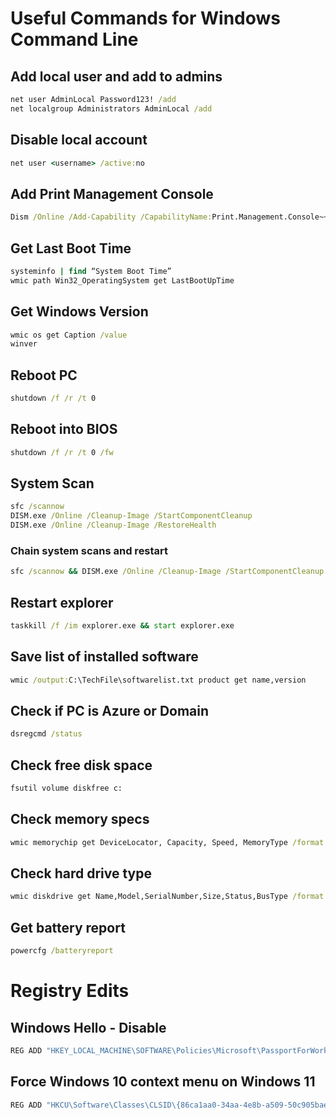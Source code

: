 # Useful Commands for Windows Command Line

## Add local user and add to admins
```bat
net user AdminLocal Password123! /add
net localgroup Administrators AdminLocal /add
```
## Disable local account
```bat
net user <username> /active:no
```
## Add Print Management Console
```bat
Dism /Online /Add-Capability /CapabilityName:Print.Management.Console~~~~0.0.1.0
```
## Get Last Boot Time
```bat
systeminfo | find “System Boot Time”
wmic path Win32_OperatingSystem get LastBootUpTime
```
## Get Windows Version
```bat
wmic os get Caption /value
winver
```
## Reboot PC
```bat
shutdown /f /r /t 0
```
## Reboot into BIOS
```bat
shutdown /f /r /t 0 /fw
```
## System Scan
```bat
sfc /scannow
DISM.exe /Online /Cleanup-Image /StartComponentCleanup
DISM.exe /Online /Cleanup-Image /RestoreHealth
```
### Chain system scans and restart
```bat
sfc /scannow && DISM.exe /Online /Cleanup-Image /StartComponentCleanup && DISM.exe /Online /Cleanup-Image /RestoreHealth && shutdown /f /r /t 0
```
## Restart explorer
```bat
taskkill /f /im explorer.exe && start explorer.exe
```
## Save list of installed software
```bat
wmic /output:C:\TechFile\softwarelist.txt product get name,version
```
## Check if PC is Azure or Domain
```bat
dsregcmd /status 
```
## Check free disk space
```bat
fsutil volume diskfree c:
```
## Check memory specs
```bat
wmic memorychip get DeviceLocator, Capacity, Speed, MemoryType /format:list
```
## Check hard drive type
```bat
wmic diskdrive get Name,Model,SerialNumber,Size,Status,BusType /format:list
```
## Get battery report
```bat
powercfg /batteryreport
```

# Registry Edits

## Windows Hello - Disable
```bat
REG ADD "HKEY_LOCAL_MACHINE\SOFTWARE\Policies\Microsoft\PassportForWork" /v Enabled /t REG_DWORD /d 0
```
## Force Windows 10 context menu on Windows 11
```bat
REG ADD "HKCU\Software\Classes\CLSID\{86ca1aa0-34aa-4e8b-a509-50c905bae2a2}\InprocServer32" /f /ve
```
